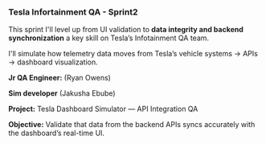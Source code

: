 ### Tesla Infortainment QA - Sprint2


This sprint I'll level up from UI validation to **data integrity and backend synchronization** a key skill on Tesla’s Infotainment QA team.

I'll simulate how telemetry data moves from Tesla’s vehicle systems → APIs → dashboard visualization.

**Jr QA Engineer:** (Ryan Owens)

**Sim developer** (Jakusha Ebube)

**Project:** Tesla Dashboard Simulator — API Integration QA  

**Objective:** Validate that data from the backend APIs syncs accurately with the dashboard’s real-time UI.
